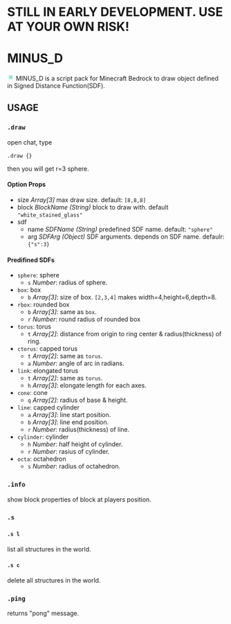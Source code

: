 # STILL IN EARLY DEVELOPMENT. USE AT YOUR OWN RISK!

# MINUS_D
![icon](pack_icon.png)
MINUS_D is a script pack for Minecraft Bedrock to draw object defined in Signed Distance Function(SDF).

## USAGE

### `.draw`

open chat, type

```
.draw {}
```

then you will get r=3 sphere.

#### Option Props

- size *Array[3]*
    max draw size.
    default: `[8,8,8]`
- block *BlockName (String)*
    block to draw with.
    default `"white_stained_glass"`
- sdf
    - name *SDFName (String)*
        predefined SDF name.
        default: `"sphere"`
    - arg *SDFArg (Object)*
        SDF arguments. depends on SDF name.
        defaulr: `{"s":3}`

#### Predifined SDFs

- `sphere`: sphere
    - `s` *Number*: radius of sphere.
- `box`: box
    - `b` *Array[3]*: size of box. `[2,3,4]` makes width=4,height=6,depth=8.
- `rbox`: rounded box
    - `b` *Array[3]*: same as `box`.
    - `r` *Number*: round radius of rounded box
- `torus`: torus
    - `t` *Array[2]*: distance from origin to ring center & radius(thickness) of ring.
- `ctorus`: capped torus
    - `t` *Array[2]*: same as `torus`.
    - `a` *Number*: angle of arc in radians.
- `link`: elongated torus
    - `t` *Array[2]*: same as `torus`.
    - `h` *Array[3]*: elongate length for each axes.
- `cone`: cone
    - `q` *Array[2]*: radius of base & height.
- `line`: capped cylinder
    - `a` *Array[3]*: line start position.
    - `b` *Array[3]*: line end position.
    - `r` *Number*: radius(thickness) of line.
- `cylinder`: cylinder
    - `h` *Number*: half height of cylinder.
    - `r` *Number*: rasius of cylinder.
- `octa`: octahedron
    - `s` *Number*: radius of octahedron.

### `.info`
show block properties of block at players position.

### `.s`
#### `.s l`
list all structures in the world.

#### `.s c`
delete all structures in the world.

### `.ping`
returns "pong" message.
